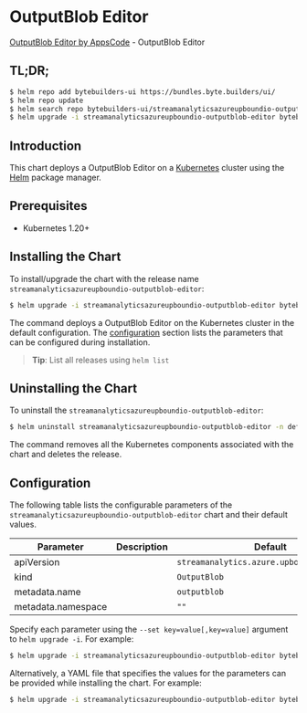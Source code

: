 # OutputBlob Editor

[OutputBlob Editor by AppsCode](https://byte.builders) - OutputBlob Editor

## TL;DR;

```bash
$ helm repo add bytebuilders-ui https://bundles.byte.builders/ui/
$ helm repo update
$ helm search repo bytebuilders-ui/streamanalyticsazureupboundio-outputblob-editor --version=v0.4.18
$ helm upgrade -i streamanalyticsazureupboundio-outputblob-editor bytebuilders-ui/streamanalyticsazureupboundio-outputblob-editor -n default --create-namespace --version=v0.4.18
```

## Introduction

This chart deploys a OutputBlob Editor on a [Kubernetes](http://kubernetes.io) cluster using the [Helm](https://helm.sh) package manager.

## Prerequisites

- Kubernetes 1.20+

## Installing the Chart

To install/upgrade the chart with the release name `streamanalyticsazureupboundio-outputblob-editor`:

```bash
$ helm upgrade -i streamanalyticsazureupboundio-outputblob-editor bytebuilders-ui/streamanalyticsazureupboundio-outputblob-editor -n default --create-namespace --version=v0.4.18
```

The command deploys a OutputBlob Editor on the Kubernetes cluster in the default configuration. The [configuration](#configuration) section lists the parameters that can be configured during installation.

> **Tip**: List all releases using `helm list`

## Uninstalling the Chart

To uninstall the `streamanalyticsazureupboundio-outputblob-editor`:

```bash
$ helm uninstall streamanalyticsazureupboundio-outputblob-editor -n default
```

The command removes all the Kubernetes components associated with the chart and deletes the release.

## Configuration

The following table lists the configurable parameters of the `streamanalyticsazureupboundio-outputblob-editor` chart and their default values.

|     Parameter      | Description |                        Default                        |
|--------------------|-------------|-------------------------------------------------------|
| apiVersion         |             | <code>streamanalytics.azure.upbound.io/v1beta1</code> |
| kind               |             | <code>OutputBlob</code>                               |
| metadata.name      |             | <code>outputblob</code>                               |
| metadata.namespace |             | <code>""</code>                                       |


Specify each parameter using the `--set key=value[,key=value]` argument to `helm upgrade -i`. For example:

```bash
$ helm upgrade -i streamanalyticsazureupboundio-outputblob-editor bytebuilders-ui/streamanalyticsazureupboundio-outputblob-editor -n default --create-namespace --version=v0.4.18 --set apiVersion=streamanalytics.azure.upbound.io/v1beta1
```

Alternatively, a YAML file that specifies the values for the parameters can be provided while
installing the chart. For example:

```bash
$ helm upgrade -i streamanalyticsazureupboundio-outputblob-editor bytebuilders-ui/streamanalyticsazureupboundio-outputblob-editor -n default --create-namespace --version=v0.4.18 --values values.yaml
```
